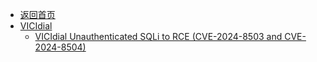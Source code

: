 - [返回首页](/)
- [VICIdial](VICIdial/)
  - [VICIdial Unauthenticated SQLi to RCE (CVE-2024-8503 and CVE-2024-8504)](VICIdial/VICIdial%20Unauthenticated%20SQLi%20to%20RCE%20(CVE-2024-8503%20and%20CVE-2024-8504).md)
